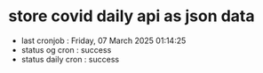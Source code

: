 # store covid daily api as json data

- last cronjob : Friday, 07 March 2025 01:14:25
- status og cron : success
- status daily cron : success
      
      